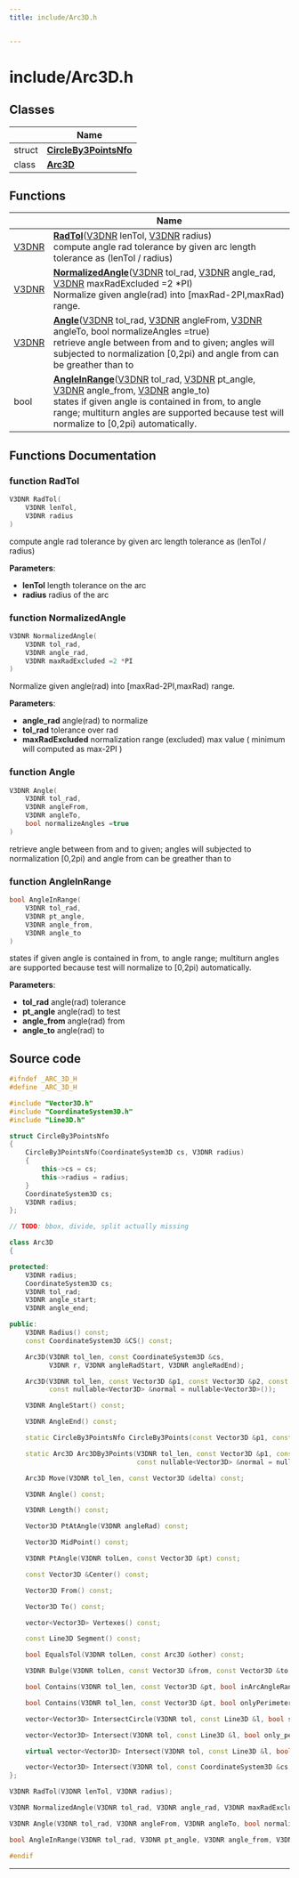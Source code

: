 ```yaml
---
title: include/Arc3D.h


---
```


# include/Arc3D.h








## Classes

|                | Name           |
| -------------- | -------------- |
| struct | **[CircleBy3PointsNfo](https://github.com/devel0/iot-sci/tree/main/data/api/Classes/struct_circle_by3_points_nfo.md)**  |
| class | **[Arc3D](https://github.com/devel0/iot-sci/tree/main/data/api/Classes/class_arc3_d.md)**  |




## Functions

|                | Name           |
| -------------- | -------------- |
| [V3DNR](https://github.com/devel0/iot-sci/tree/main/data/api/Files/_vector3_d_8h.md#define-v3dnr) | **[RadTol](https://github.com/devel0/iot-sci/tree/main/data/api/Files/_arc3_d_8h.md#function-radtol)**([V3DNR](https://github.com/devel0/iot-sci/tree/main/data/api/Files/_vector3_d_8h.md#define-v3dnr) lenTol, [V3DNR](https://github.com/devel0/iot-sci/tree/main/data/api/Files/_vector3_d_8h.md#define-v3dnr) radius) <br>compute angle rad tolerance by given arc length tolerance as (lenTol / radius)  |
| [V3DNR](https://github.com/devel0/iot-sci/tree/main/data/api/Files/_vector3_d_8h.md#define-v3dnr) | **[NormalizedAngle](https://github.com/devel0/iot-sci/tree/main/data/api/Files/_arc3_d_8h.md#function-normalizedangle)**([V3DNR](https://github.com/devel0/iot-sci/tree/main/data/api/Files/_vector3_d_8h.md#define-v3dnr) tol_rad, [V3DNR](https://github.com/devel0/iot-sci/tree/main/data/api/Files/_vector3_d_8h.md#define-v3dnr) angle_rad, [V3DNR](https://github.com/devel0/iot-sci/tree/main/data/api/Files/_vector3_d_8h.md#define-v3dnr) maxRadExcluded =2 *PI) <br>Normalize given angle(rad) into [maxRad-2PI,maxRad) range.  |
| [V3DNR](https://github.com/devel0/iot-sci/tree/main/data/api/Files/_vector3_d_8h.md#define-v3dnr) | **[Angle](https://github.com/devel0/iot-sci/tree/main/data/api/Files/_arc3_d_8h.md#function-angle)**([V3DNR](https://github.com/devel0/iot-sci/tree/main/data/api/Files/_vector3_d_8h.md#define-v3dnr) tol_rad, [V3DNR](https://github.com/devel0/iot-sci/tree/main/data/api/Files/_vector3_d_8h.md#define-v3dnr) angleFrom, [V3DNR](https://github.com/devel0/iot-sci/tree/main/data/api/Files/_vector3_d_8h.md#define-v3dnr) angleTo, bool normalizeAngles =true) <br>retrieve angle between from and to given; angles will subjected to normalization [0,2pi) and angle from can be greather than to  |
| bool | **[AngleInRange](https://github.com/devel0/iot-sci/tree/main/data/api/Files/_arc3_d_8h.md#function-angleinrange)**([V3DNR](https://github.com/devel0/iot-sci/tree/main/data/api/Files/_vector3_d_8h.md#define-v3dnr) tol_rad, [V3DNR](https://github.com/devel0/iot-sci/tree/main/data/api/Files/_vector3_d_8h.md#define-v3dnr) pt_angle, [V3DNR](https://github.com/devel0/iot-sci/tree/main/data/api/Files/_vector3_d_8h.md#define-v3dnr) angle_from, [V3DNR](https://github.com/devel0/iot-sci/tree/main/data/api/Files/_vector3_d_8h.md#define-v3dnr) angle_to) <br>states if given angle is contained in from, to angle range; multiturn angles are supported because test will normalize to [0,2pi) automatically.  |








## Functions Documentation

### function RadTol

```cpp
V3DNR RadTol(
    V3DNR lenTol,
    V3DNR radius
)
```

compute angle rad tolerance by given arc length tolerance as (lenTol / radius) 

**Parameters**: 

  * **lenTol** length tolerance on the arc 
  * **radius** radius of the arc 




























### function NormalizedAngle

```cpp
V3DNR NormalizedAngle(
    V3DNR tol_rad,
    V3DNR angle_rad,
    V3DNR maxRadExcluded =2 *PI
)
```

Normalize given angle(rad) into [maxRad-2PI,maxRad) range. 

**Parameters**: 

  * **angle_rad** angle(rad) to normalize 
  * **tol_rad** tolerance over rad 
  * **maxRadExcluded** normalization range (excluded) max value ( minimum will computed as max-2PI ) 




























### function Angle

```cpp
V3DNR Angle(
    V3DNR tol_rad,
    V3DNR angleFrom,
    V3DNR angleTo,
    bool normalizeAngles =true
)
```

retrieve angle between from and to given; angles will subjected to normalization [0,2pi) and angle from can be greather than to 




























### function AngleInRange

```cpp
bool AngleInRange(
    V3DNR tol_rad,
    V3DNR pt_angle,
    V3DNR angle_from,
    V3DNR angle_to
)
```

states if given angle is contained in from, to angle range; multiturn angles are supported because test will normalize to [0,2pi) automatically. 

**Parameters**: 

  * **tol_rad** angle(rad) tolerance 
  * **pt_angle** angle(rad) to test 
  * **angle_from** angle(rad) from 
  * **angle_to** angle(rad) to 
































## Source code

```cpp
#ifndef _ARC_3D_H
#define _ARC_3D_H

#include "Vector3D.h"
#include "CoordinateSystem3D.h"
#include "Line3D.h"

struct CircleBy3PointsNfo
{
    CircleBy3PointsNfo(CoordinateSystem3D cs, V3DNR radius)
    {
        this->cs = cs;
        this->radius = radius;
    }
    CoordinateSystem3D cs;
    V3DNR radius;
};

// TODO: bbox, divide, split actually missing

class Arc3D
{

protected:
    V3DNR radius;
    CoordinateSystem3D cs;
    V3DNR tol_rad;
    V3DNR angle_start;
    V3DNR angle_end;

public:
    V3DNR Radius() const;
    const CoordinateSystem3D &CS() const;

    Arc3D(V3DNR tol_len, const CoordinateSystem3D &cs,
          V3DNR r, V3DNR angleRadStart, V3DNR angleRadEnd);

    Arc3D(V3DNR tol_len, const Vector3D &p1, const Vector3D &p2, const Vector3D &p3,
          const nullable<Vector3D> &normal = nullable<Vector3D>());

    V3DNR AngleStart() const;

    V3DNR AngleEnd() const;

    static CircleBy3PointsNfo CircleBy3Points(const Vector3D &p1, const Vector3D &p2, const Vector3D &p3);

    static Arc3D Arc3DBy3Points(V3DNR tol_len, const Vector3D &p1, const Vector3D &p2, const Vector3D &p3,
                                const nullable<Vector3D> &normal = nullable<Vector3D>());

    Arc3D Move(V3DNR tol_len, const Vector3D &delta) const;

    V3DNR Angle() const;

    V3DNR Length() const;

    Vector3D PtAtAngle(V3DNR angleRad) const;

    Vector3D MidPoint() const;

    V3DNR PtAngle(V3DNR tolLen, const Vector3D &pt) const;

    const Vector3D &Center() const;

    Vector3D From() const;

    Vector3D To() const;

    vector<Vector3D> Vertexes() const;

    const Line3D Segment() const;

    bool EqualsTol(V3DNR tolLen, const Arc3D &other) const;

    V3DNR Bulge(V3DNR tolLen, const Vector3D &from, const Vector3D &to, const Vector3D &N) const;

    bool Contains(V3DNR tol_len, const Vector3D &pt, bool inArcAngleRange, bool onlyPerimeter) const;

    bool Contains(V3DNR tol_len, const Vector3D &pt, bool onlyPerimeter) const;

    vector<Vector3D> IntersectCircle(V3DNR tol, const Line3D &l, bool segment_mode = false) const;

    vector<Vector3D> Intersect(V3DNR tol, const Line3D &l, bool only_perimeter, bool segment_mode, bool circle_mode) const;

    virtual vector<Vector3D> Intersect(V3DNR tol, const Line3D &l, bool only_perimeter = true, bool segment_mode = false) const;

    vector<Vector3D> Intersect(V3DNR tol, const CoordinateSystem3D &cs, bool only_perimeter = true) const;
};

V3DNR RadTol(V3DNR lenTol, V3DNR radius);

V3DNR NormalizedAngle(V3DNR tol_rad, V3DNR angle_rad, V3DNR maxRadExcluded = 2 * PI);

V3DNR Angle(V3DNR tol_rad, V3DNR angleFrom, V3DNR angleTo, bool normalizeAngles = true);

bool AngleInRange(V3DNR tol_rad, V3DNR pt_angle, V3DNR angle_from, V3DNR angle_to);

#endif
```


-------------------------------


